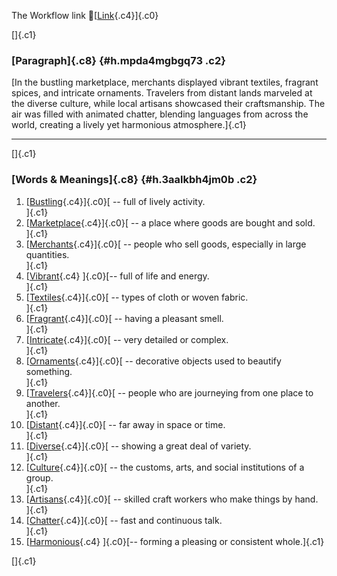 The Workflow link
👏[[Link](https://www.google.com/url?q=http://www.google.com&sa=D&source=editors&ust=1761211816570902&usg=AOvVaw0d02_guMFq6M_48fSs2xJC){.c4}]{.c0}

[]{.c1}

### [Paragraph]{.c8} {#h.mpda4mgbgq73 .c2}

[In the bustling marketplace, merchants displayed vibrant textiles,
fragrant spices, and intricate ornaments. Travelers from distant lands
marveled at the diverse culture, while local artisans showcased their
craftsmanship. The air was filled with animated chatter, blending
languages from across the world, creating a lively yet harmonious
atmosphere.]{.c1}

------------------------------------------------------------------------

[]{.c1}

### [Words & Meanings]{.c8} {#h.3aalkbh4jm0b .c2}

1.  [[Bustling](https://www.google.com/url?q=http://www.google.com&sa=D&source=editors&ust=1761211816572085&usg=AOvVaw2DC6zGv_-1f62LqgyBWfx3){.c4}]{.c0}[ --
    full of lively activity.\
    ]{.c1}
2.  [[Marketplace](https://www.google.com/url?q=http://www.google.com&sa=D&source=editors&ust=1761211816572352&usg=AOvVaw3IBw1fIkcyK4HDoBZDfdNN){.c4}]{.c0}[ --
    a place where goods are bought and sold.\
    ]{.c1}
3.  [[Merchants](https://www.google.com/url?q=http://www.google.com&sa=D&source=editors&ust=1761211816572634&usg=AOvVaw1dkB87DR-UXljIiPunUiOj){.c4}]{.c0}[ --
    people who sell goods, especially in large quantities.\
    ]{.c1}
4.  [[Vibrant](https://www.google.com/url?q=http://www.google.com&sa=D&source=editors&ust=1761211816572899&usg=AOvVaw25I2-Li-Vw50TKSPmkZIo0){.c4}
    ]{.c0}[-- full of life and energy.\
    ]{.c1}
5.  [[Textiles](https://www.google.com/url?q=http://www.google.com&sa=D&source=editors&ust=1761211816573177&usg=AOvVaw0Xbfs2yq5j0g4-QeZBkQLn){.c4}]{.c0}[ --
    types of cloth or woven fabric.\
    ]{.c1}
6.  [[Fragrant](https://www.google.com/url?q=http://www.google.com&sa=D&source=editors&ust=1761211816573445&usg=AOvVaw1nhJWqCUs1ffPMk28keuQQ){.c4}]{.c0}[ --
    having a pleasant smell.\
    ]{.c1}
7.  [[Intricate](https://www.google.com/url?q=http://www.google.com&sa=D&source=editors&ust=1761211816573648&usg=AOvVaw0Dh-IDHRKiwFabHbZqoux5){.c4}]{.c0}[ --
    very detailed or complex.\
    ]{.c1}
8.  [[Ornaments](https://www.google.com/url?q=http://www.google.com&sa=D&source=editors&ust=1761211816573945&usg=AOvVaw112A7mpiSyeopH328uRejE){.c4}]{.c0}[ --
    decorative objects used to beautify something.\
    ]{.c1}
9.  [[Travelers](https://www.google.com/url?q=http://www.google.com&sa=D&source=editors&ust=1761211816574213&usg=AOvVaw3ssQxsXS3z6g3bvoVNY_7Z){.c4}]{.c0}[ --
    people who are journeying from one place to another.\
    ]{.c1}
10. [[Distant](https://www.google.com/url?q=http://www.google.com&sa=D&source=editors&ust=1761211816574431&usg=AOvVaw3yghac-w5g7Nha1s7XCfp9){.c4}]{.c0}[ --
    far away in space or time.\
    ]{.c1}
11. [[Diverse](https://www.google.com/url?q=http://www.google.com&sa=D&source=editors&ust=1761211816574652&usg=AOvVaw34Pbuggwd7Pk8QnUGiPb4v){.c4}]{.c0}[ --
    showing a great deal of variety.\
    ]{.c1}
12. [[Culture](https://www.google.com/url?q=http://www.google.com&sa=D&source=editors&ust=1761211816574931&usg=AOvVaw1FrRx5K4fUBqVwtOwoGZ7J){.c4}]{.c0}[ --
    the customs, arts, and social institutions of a group.\
    ]{.c1}
13. [[Artisans](https://www.google.com/url?q=http://www.google.com&sa=D&source=editors&ust=1761211816575232&usg=AOvVaw2vHOXoY6Ag_NiEMIC8-8Qw){.c4}]{.c0}[ --
    skilled craft workers who make things by hand.\
    ]{.c1}
14. [[Chatter](https://www.google.com/url?q=http://www.google.com&sa=D&source=editors&ust=1761211816575564&usg=AOvVaw0GWgi0a1-RDuVYvq97UL5L){.c4}]{.c0}[ --
    fast and continuous talk.\
    ]{.c1}
15. [[Harmonious](https://www.google.com/url?q=http://www.google.com&sa=D&source=editors&ust=1761211816575854&usg=AOvVaw2PZkkmOm2NzZNX08ZH991m){.c4}
    ]{.c0}[-- forming a pleasing or consistent whole.]{.c1}

[]{.c1}
